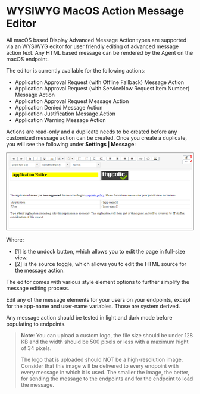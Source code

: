 [title]: # (WYSIWYG Editor)
[tags]: # (action,macOS,message editor)
[priority]: # (3)
# WYSIWYG MacOS Action Message Editor

All macOS based Display Advanced Message Action types are supported via an WYSIWYG editor for user friendly editing of advanced message action text. Any HTML based message can be rendered by the Agent on the macOS endpoint.

The editor is currently available for the following actions:

* Application Approval Request (with Offline Fallback) Message Action
* Application Approval Request (with ServiceNow Request Item Number) Message Action
* Application Approval Request Message Action
* Application Denied Message Action
* Application Justification Message Action
* Application Warning Message Action

Actions are read-only and a duplicate needs to be created before any customized message action can be created. Once you create a duplicate, you will see the following under __Settings | Message__:

![wysiwyg](images/wysiwyg.png "What you see is what you get text editor for HTML message actions")

Where:

* [1] is the undock button, which allows you to edit the page in full-size view.
* [2] is the source toggle, which allows you to edit the HTML source for the message action.

The editor comes with various style element options to further simplify the message editing process.

Edit any of the message elements for your users on your endpoints, except for the app-name and user-name variables. Those are system derived.

Any message action should be tested in light and dark mode before populating to endpoints.

>**Note**: You can upload a custom logo, the file size should be under 128 KB and the width should be 500 pixels or less with a maximum hight of 34 pixels.
>
>The logo that is uploaded should NOT be a high-resolution image. Consider that this image will be delivered to every endpoint with every message in which it is used. The smaller the image, the better, for sending the message to the endpoints and for the endpoint to load the message.
